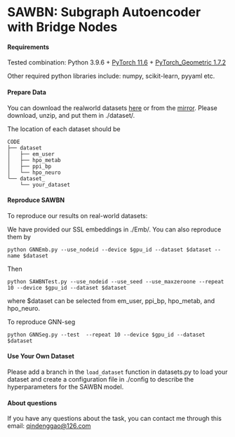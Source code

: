 # SAWBN: Subgraph Autoencoder with Bridge Nodes

#### Requirements
Tested combination: Python 3.9.6 + [PyTorch 11.6](https://pytorch.org/get-started/previous-versions/) + [PyTorch_Geometric 1.7.2](https://pytorch-geometric.readthedocs.io/en/latest/notes/installation.html)

Other required python libraries include: numpy, scikit-learn, pyyaml etc.

#### Prepare Data

You can download the realworld datasets [here](https://www.dropbox.com/sh/zv7gw2bqzqev9yn/AACR9iR4Ok7f9x1fIAiVCdj3a?dl=0) or from the [mirror](https://disk.pku.edu.cn/#/link/B85C0589ADE44E0CFF8AAD6A4D6BF6B0%20). Please download, unzip, and put them in ./dataset/.

The location of each dataset should be
```
CODE
├── dataset
│   ├── em_user
│   ├── hpo_metab
│   ├── ppi_bp
│   └── hpo_neuro
└── dataset_
    └── your_dataset

```
#### Reproduce SAWBN

To reproduce our results on real-world datasets:

We have provided our SSL embeddings in ./Emb/. You can also reproduce them by
```
python GNNEmb.py --use_nodeid --device $gpu_id --dataset $dataset --name $dataset
```
Then 
```
python SAWBNTest.py --use_nodeid --use_seed --use_maxzeroone --repeat 10 --device $gpu_id --dataset $dataset
```
where $dataset can be selected from em_user, ppi_bp, hpo_metab, and hpo_neuro.

To reproduce GNN-seg
```
python GNNSeg.py --test  --repeat 10 --device $gpu_id --dataset $dataset
```
#### Use Your Own Dataset
Please add a branch in the `load_dataset` function in datasets.py to load your dataset and create a configuration file in ./config to describe the hyperparameters for the SAWBN model.

#### About questions
If you have any questions about the task, you can contact me through this email: qindenggao@126.com
